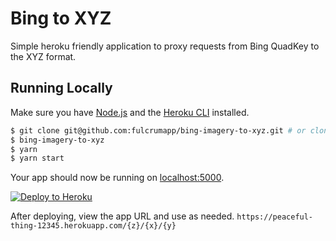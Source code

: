 # Bing to XYZ

Simple heroku friendly application to proxy requests from Bing QuadKey to the XYZ format.

## Running Locally

Make sure you have [Node.js](http://nodejs.org/) and the [Heroku CLI](https://cli.heroku.com/) installed.

```sh
$ git clone git@github.com:fulcrumapp/bing-imagery-to-xyz.git # or clone your own fork
$ bing-imagery-to-xyz
$ yarn
$ yarn start
```

Your app should now be running on [localhost:5000](http://localhost:5000/).

[![Deploy to Heroku](https://www.herokucdn.com/deploy/button.png)](https://heroku.com/deploy)

After deploying, view the app URL and use as needed. `https://peaceful-thing-12345.herokuapp.com/{z}/{x}/{y}`
